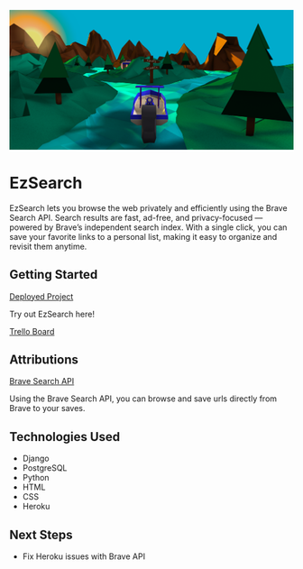 ![screenshot](/main_app/static/images/screenshot.png) 
# EzSearch
EzSearch lets you browse the web privately and efficiently using the Brave Search API. Search results are fast, ad-free, and privacy-focused — powered by Brave’s independent search index. With a single click, you can save your favorite links to a personal list, making it easy to organize and revisit them anytime.

## Getting Started

[Deployed Project](https://ezsearch-23aabc39de16.herokuapp.com/)

Try out EzSearch here!

[Trello Board](https://trello.com/b/47fBflTG/ezsearch)

## Attributions

[Brave Search API](https://brave.com/search/api/)

Using the Brave Search API, you can browse and save urls directly from Brave to your saves.

## Technologies Used

* Django
* PostgreSQL
* Python
* HTML
* CSS
* Heroku

## Next Steps

* Fix Heroku issues with Brave API